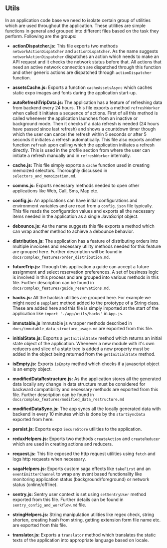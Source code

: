
## Utils

In an application code base we need to isolate certain group of utilities which are used throughout the application. These utilities are simple functions in general and grouped into different files based on the task they perform. Following are the groups:

- **actionDispatcher.js:** This file exports two methods `networkActionDispatcher` and `actionDispatcher`. As the name suggests `networkActionDispatcher` dispatches an action which needs to make an API request and it checks the network status before that. All actions that need an active network connection are dispatched through this function and other generic actions are dispatched through `actionDispatcher` function.

- **assetsCache.js:** Exports a function `cacheAssetsAsync` which caches static expo images and fonts during the application start-up.

- **autoRefreshTripData.js:** The application has a feature of refreshing data from backend every 24 hours. This file exports a method `refreshWorker` when called it initiates a sequence of actions. First of all this method is called whenever the application launches from an inactive or background mode. Then it checks if a data refresh is needed (24 hours have passed since last refresh) and shows a countdown timer though which the user can cancel the refresh within 5 seconds or after 5 seconds it initiates a refresh automatically. This file also exports another function `refresh` upon calling which the application initiates a refresh directly. This is used in the profile section from where the user can initiate a refresh manually and in `refreshWorker` internally.

- **cache.js:** This file simply exports a `cache` function used in creating memoized selectors. Thoroughly discussed in `selectors_and_memoization.md`.

- **comms.js:** Exports necessary methods needed to open other applications like Web, Call, Sms, Map etc.

- **config.js:** An applications can have initial configurations and environment variables and are read from a `config.json` file typically. This file reads the configuration values and exports all the necessary items needed in the application as a single JavaScript object.

- **debounce.js:** As the name suggests this file exports a method which can wrap another method to achieve a debounce behavior.

- **distribution.js:** The application has a feature of distributing orders into multiple invoicees and necessary utility methods needed for this feature are grouped here. Further description will be found in `docs/complex_features/order_distribution.md`.

- **futureTrip.js:** Through this application a guide can accept a future assignment and select reservation preferences. A set of business logic is involved in this process and are grouped into various methods in this file. Further description can be found in `docs/complex_features/guide_reservations.md`.

- **hacks.js:** All the hackish utilities are grouped here. For example we might need a `supplant` method added to the prototype of a String class. These are added here and this file is simply imported at the start of the application like `import './app/utils/hacks'` in `App.js`.

- **immutable.js** Immutable js wrapper methods described in `docs/immutable_data_structure_usage.md` are exported from this file.

- **initialState.js:** Exports a `getInitialState` method which returns an initial state object of the application. Whenever a new module with it's own reducers and slice of a state tree is added a new property must be added in the object being returned from the `getInitialState` method.

- **isEmpty.js:** Exports `isEmpty` method which checks if a javascript object is an empty object.

- **modifiedDataRestructure.js:** As the application stores all the generated data locally any change in data structure must be considered for backward compatibility and necessary methods are exported from this file. Further description can be found in `docs/complex_features/modified_data_restructure.md`

- **modifiedDataSync.js:** The app syncs all the locally generated data with backend in every 10 minutes which is done by the `startSyncData` exported from here.

- **persist.js:** Exports expo `SecureStore` utilities to the application.

- **reduxHelpers.js:** Exports two methods `createAction` and `createReducer` which are used in creating actions and reducers.

- **request.js:** This file exposed the http request utilities using `fetch` and logs http requests when necessary.

- **sagaHelpers.js:** Exports custom saga effects like `takeFirst` and an `eventEmitterChannel` to wrap any event based functionality like monitoring application status (background/foreground) or network status (online/offline).

- **sentry.js:** Sentry user context is set using `setSentryUser` method exported from this file. Further details can be found in `sentry_config_and_workflow.md` file.

- **stringHelpers.js:** String manipulation utilities like regex check, string shorten, creating hash from string, getting extension form file name etc. are exported from this file.

- **translator.js:** Exports a `translator` method which translates the static texts of the application into appropriate language based on locale.